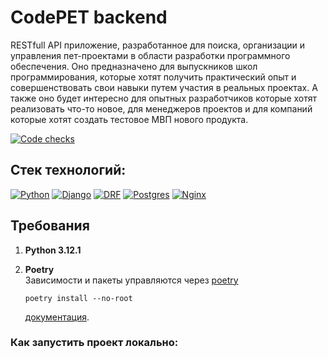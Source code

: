 # CodePET backend
RESTfull API приложение, разработанное для поиска, организации и управления
пет-проектами в области разработки программного обеспечения. Оно предназначено
для выпускников школ программирования, которые хотят получить практический
опыт и совершенствовать свои навыки путем участия в реальных проектах.
А также оно будет интересно для опытных разработчиков которые хотят
реализовать что-то новое, для менеджеров проектов и для компаний которые хотят
создать тестовое МВП нового продукта.

[![Code cheсks](https://github.com/Pet-projects-CodePET/Backend/actions/workflows/code_check.yml/badge.svg)](https://github.com/Pet-projects-CodePET/Backend/actions/workflows/code_check.yml)

## Стек технологий:

[![Python][Python-badge]][Python-url]
[![Django][Django-badge]][Django-url]
[![DRF][DRF-badge]][DRF-url]
[![Postgres][Postgres-badge]][Postgres-url]
[![Nginx][Nginx-badge]][Nginx-url]

## Требования

1. **Python 3.12.1**  

2. **Poetry**  
   Зависимости и пакеты управляются через [poetry](https://python-poetry.org/docs/#installing-with-the-official-installer)
   ```
   poetry install --no-root
   ```
    [документация](https://python-poetry.org/docs/basic-usage/).  

### Как запустить проект локально:


<!-- MARKDOWN LINKS & BADGES -->

[Python-url]: https://www.python.org/

[Python-badge]: https://img.shields.io/badge/Python-3776AB?style=for-the-badge&logo=python&logoColor=white

[Django-url]: https://github.com/django/django

[Django-badge]: https://img.shields.io/badge/Django-0c4b33?style=for-the-badge&logo=django&logoColor=white

[DRF-url]: https://github.com/encode/django-rest-framework

[DRF-badge]: https://img.shields.io/badge/DRF-A30000?style=for-the-badge

[Postgres-url]: https://www.postgresql.org/

[Postgres-badge]: https://img.shields.io/badge/postgres-306189?style=for-the-badge&logo=postgresql&logoColor=white

[Nginx-url]: https://nginx.org

[Nginx-badge]: https://img.shields.io/badge/nginx-009900?style=for-the-badge&logo=nginx&logoColor=white
